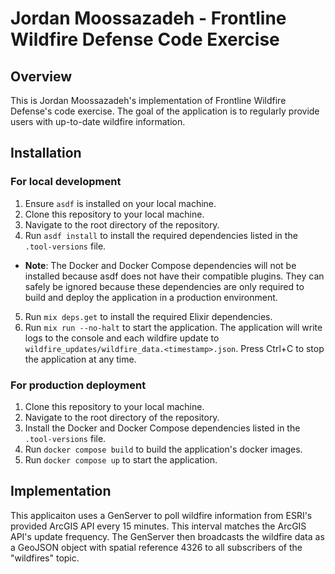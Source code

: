 # Jordan Moossazadeh - Frontline Wildfire Defense Code Exercise

## Overview

This is Jordan Moossazadeh's implementation of Frontline Wildfire Defense's code exercise.
The goal of the application is to regularly provide users with up-to-date wildfire information.

## Installation

### For local development

1. Ensure `asdf` is installed on your local machine.
2. Clone this repository to your local machine.
3. Navigate to the root directory of the repository.
4. Run `asdf install` to install the required dependencies listed in the `.tool-versions` file.
- **Note**: The Docker and Docker Compose dependencies will not be installed because asdf does not have their compatible plugins. They can safely be ignored because these dependencies are only required to build and deploy the application in a production environment.
5. Run `mix deps.get` to install the required Elixir dependencies.
6. Run `mix run --no-halt` to start the application. The application will write logs to the console and each wildfire update to `wildfire_updates/wildfire_data.<timestamp>.json`. Press Ctrl+C to stop the application at any time.

### For production deployment

1. Clone this repository to your local machine.
2. Navigate to the root directory of the repository.
3. Install the Docker and Docker Compose dependencies listed in the `.tool-versions` file.
4. Run `docker compose build` to build the application's docker images.
5. Run `docker compose up` to start the application.

## Implementation

This applicaiton uses a GenServer to poll wildfire information from ESRI's provided ArcGIS API every 15 minutes.
This interval matches the ArcGIS API's update frequency.
The GenServer then broadcasts the wildfire data as a GeoJSON object with spatial reference 4326 to all subscribers of the "wildfires" topic.
